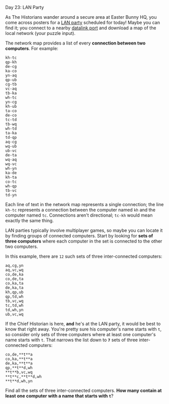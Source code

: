 Day 23: LAN Party

As The Historians wander around a secure area at Easter Bunny HQ, you come across posters for a 
[LAN party](https://en.wikipedia.org/wiki/LAN_party) scheduled for today! Maybe you can find it; you connect to a nearby 
[datalink port](https://adventofcode.com/2016/day/9) and download a map of the local network (your puzzle input).

The network map provides a list of every **connection between two computers**. For example:
```
kh-tc
qp-kh
de-cg
ka-co
yn-aq
qp-ub
cg-tb
vc-aq
tb-ka
wh-tc
yn-cg
kh-ub
ta-co
de-co
tc-td
tb-wq
wh-td
ta-ka
td-qp
aq-cg
wq-ub
ub-vc
de-ta
wq-aq
wq-vc
wh-yn
ka-de
kh-ta
co-tc
wh-qp
tb-vc
td-yn
```
Each line of text in the network map represents a single connection; the line `kh-tc` represents a connection between 
the computer named `kh` and the computer named `tc`. Connections aren't directional; `tc-kh` would mean exactly the same 
thing.

LAN parties typically involve multiplayer games, so maybe you can locate it by finding groups of connected computers. 
Start by looking for **sets of three computers** where each computer in the set is connected to the other two computers.

In this example, there are `12` such sets of three inter-connected computers:
```
aq,cg,yn
aq,vc,wq
co,de,ka
co,de,ta
co,ka,ta
de,ka,ta
kh,qp,ub
qp,td,wh
tb,vc,wq
tc,td,wh
td,wh,yn
ub,vc,wq
```
If the Chief Historian is here, **and** he's at the LAN party, it would be best to know that right away. You're pretty 
sure his computer's name starts with `t`, so consider only sets of three computers where at least one computer's name 
starts with `t`. That narrows the list down to **`7`** sets of three inter-connected computers:
```
co,de,**t**a
co,ka,**t**a
de,ka,**t**a
qp,**t**d,wh
**t**b,vc,wq
**t**c,**t**d,wh
**t**d,wh,yn
```
Find all the sets of three inter-connected computers. **How many contain at least one computer with a name that starts 
with `t`**?